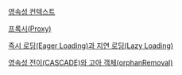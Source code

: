 [영속성 컨텍스트](https://github.com/yesjjin99/my-lab/blob/main/hello-jpa1/docs/%EC%98%81%EC%86%8D%EC%84%B1%20%EC%BB%A8%ED%85%8D%EC%8A%A4%ED%8A%B8.md)

[프록시(Proxy)](https://github.com/yesjjin99/my-lab/blob/main/hello-jpa1/docs/Proxy.md)

[즉시 로딩(Eager Loading)과 지연 로딩(Lazy Loading)](https://github.com/yesjjin99/my-lab/blob/main/hello-jpa1/docs/%EC%A7%80%EC%97%B0%EB%A1%9C%EB%94%A9.md)

[영속성 전이(CASCADE)와 고아 객체(orphanRemoval)](https://github.com/yesjjin99/my-lab/blob/main/hello-jpa1/docs/%EC%98%81%EC%86%8D%EC%84%B1%20%EC%A0%84%EC%9D%B4%26%EA%B3%A0%EC%95%84%20%EA%B0%9D%EC%B2%B4.md)
